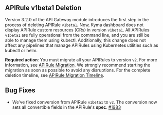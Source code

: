 ## APIRule v1beta1 Deletion

Version 3.2.0 of the API Gateway module introduces the first step in the process of deleting APIRule `v1beta1`. Now, Kyma dashboard does not display APIRule custom resources (CRs) in version `v1beta1`. All APIRules `v1beta1` are fully operational from the command line, and you are still be able to manage them using kubectl. Additionally, this change does not affect any pipelines that manage APIRules using Kubernetes utilities such as kubectl or helm.

**Required action**: You must migrate all your APIRules to version `v2`. For more information, see [APIRule Migration](../user/apirule-migration/). We strongly recommend starting the migration as soon as possible to avoid any disruptions. For the complete deletion timeline, see [APIRule Migration Timeline](https://help.sap.com/whats-new/cf0cb2cb149647329b5d02aa96303f56?locale=en-US&Component=Kyma+Runtime&Valid_as_Of=2025-08-12:2025-08-12).


## Bug Fixes
- We've fixed conversion from APIRule `v1beta1` to `v2`. The conversion now sets all convertible fields in the APIRule's **spec**. [#1983](https://github.com/kyma-project/api-gateway/issues/1983)